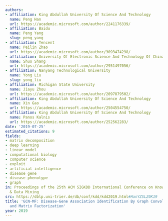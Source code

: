 ```yaml
---
authors:
- affiliation: King Abdullah University Of Science And Technology
  name: Peng Han
  url: https://academic.microsoft.com/author/2241176339/
- affiliation: Baidu
  name: Peng Yang
  slug: peng_yang
- affiliation: Tencent
  name: Peilin Zhao
  url: https://academic.microsoft.com/author/3093474298/
- affiliation: University Of Electronic Science And Technology Of China
  name: Shuo Shang
  url: https://academic.microsoft.com/author/2951497056/
- affiliation: Nanyang Technological University
  name: Yong Liu
  slug: yong_liu
- affiliation: Michigan State University
  name: Jiayu Zhou
  url: https://academic.microsoft.com/author/2097879502/
- affiliation: King Abdullah University Of Science And Technology
  name: Xin Gao
  url: https://academic.microsoft.com/author/2504554750/
- affiliation: King Abdullah University Of Science And Technology
  name: Panos Kalnis
  url: https://academic.microsoft.com/author/252562283/
date: '2019-07-25'
estimated_citations: 9
fields:
- matrix decomposition
- deep learning
- linear model
- computational biology
- computer science
- exploit
- artificial intelligence
- disease gene
- disease phenotype
- graph
in: Proceedings of the 25th ACM SIGKDD International Conference on Knowledge Discovery
  & Data Mining
src: https://dblp.uni-trier.de/db/conf/kdd/kdd2019.html#HanYZSLZ0K19
title: 'GCN-MF: Disease-Gene Association Identification By Graph Convolutional Networks
  and Matrix Factorization'
year: 2019
---
```

